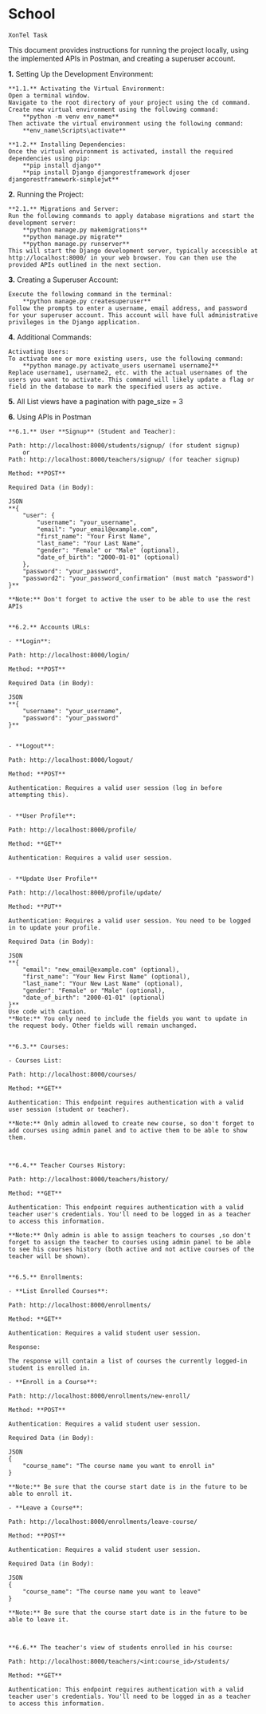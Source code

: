 # School
    XonTel Task

This document provides instructions for running the project locally, using the implemented APIs in Postman, and creating a superuser account.

**1.** Setting Up the Development Environment:

    **1.1.** Activating the Virtual Environment:
    Open a terminal window.
    Navigate to the root directory of your project using the cd command.
    Create new virtual environment using the following command:
        **python -m venv env_name**
    Then activate the virtual environment using the following command: 
        **env_name\Scripts\activate**

    **1.2.** Installing Dependencies:
    Once the virtual environment is activated, install the required dependencies using pip:
        **pip install django**
        **pip install Django djangorestframework djoser djangorestframework-simplejwt**


**2.** Running the Project:

    **2.1.** Migrations and Server:
    Run the following commands to apply database migrations and start the development server:
        **python manage.py makemigrations**
        **python manage.py migrate**
        **python manage.py runserver**
    This will start the Django development server, typically accessible at http://localhost:8000/ in your web browser. You can then use the provided APIs outlined in the next section.


**3.** Creating a Superuser Account:

    Execute the following command in the terminal:
        **python manage.py createsuperuser**
    Follow the prompts to enter a username, email address, and password for your superuser account. This account will have full administrative privileges in the Django application.


**4.** Additional Commands:

    Activating Users:
    To activate one or more existing users, use the following command:
        **python manage.py activate_users username1 username2**
    Replace username1, username2, etc. with the actual usernames of the users you want to activate. This command will likely update a flag or field in the database to mark the specified users as active.


**5.** All List views have a pagination with page_size = 3


**6.** Using APIs in Postman

    **6.1.** User **Signup** (Student and Teacher):

    Path: http://localhost:8000/students/signup/ (for student signup)
        or
    Path: http://localhost:8000/teachers/signup/ (for teacher signup)

    Method: **POST**

    Required Data (in Body):

    JSON
    **{
        "user": {
            "username": "your_username",
            "email": "your_email@example.com",
            "first_name": "Your First Name",
            "last_name": "Your Last Name",
            "gender": "Female" or "Male" (optional),
            "date_of_birth": "2000-01-01" (optional)
        },
        "password": "your_password",
        "password2": "your_password_confirmation" (must match "password")
    }**

    **Note:** Don't forget to active the user to be able to use the rest APIs


    **6.2.** Accounts URLs:

    - **Login**:

    Path: http://localhost:8000/login/

    Method: **POST**

    Required Data (in Body):

    JSON
    **{
        "username": "your_username",
        "password": "your_password"
    }**


    - **Logout**:

    Path: http://localhost:8000/logout/

    Method: **POST**

    Authentication: Requires a valid user session (log in before attempting this).


    - **User Profile**:

    Path: http://localhost:8000/profile/

    Method: **GET**

    Authentication: Requires a valid user session.


    - **Update User Profile**

    Path: http://localhost:8000/profile/update/

    Method: **PUT**

    Authentication: Requires a valid user session. You need to be logged in to update your profile.

    Required Data (in Body):

    JSON
    **{
        "email": "new_email@example.com" (optional),
        "first_name": "Your New First Name" (optional),
        "last_name": "Your New Last Name" (optional),
        "gender": "Female" or "Male" (optional),
        "date_of_birth": "2000-01-01" (optional)
    }**
    Use code with caution.
    **Note:** You only need to include the fields you want to update in the request body. Other fields will remain unchanged.


    **6.3.** Courses:

    - Courses List:

    Path: http://localhost:8000/courses/

    Method: **GET**

    Authentication: This endpoint requires authentication with a valid user session (student or teacher).

    **Note:** Only admin allowed to create new course, so don't forget to add courses using admin panel and to active them to be able to show them.



    **6.4.** Teacher Courses History:

    Path: http://localhost:8000/teachers/history/

    Method: **GET**

    Authentication: This endpoint requires authentication with a valid teacher user's credentials. You'll need to be logged in as a teacher to access this information.

    **Note:** Only admin is able to assign teachers to courses ,so don't forget to assign the teacher to courses using admin panel to be able to see his courses history (both active and not active courses of the teacher will be shown).


    **6.5.** Enrollments:

    - **List Enrolled Courses**:

    Path: http://localhost:8000/enrollments/

    Method: **GET**

    Authentication: Requires a valid student user session.

    Response:

    The response will contain a list of courses the currently logged-in student is enrolled in.

    - **Enroll in a Course**:

    Path: http://localhost:8000/enrollments/new-enroll/

    Method: **POST**

    Authentication: Requires a valid student user session.

    Required Data (in Body):

    JSON
    {
        "course_name": "The course name you want to enroll in"
    }
    
    **Note:** Be sure that the course start date is in the future to be able to enroll it.

    - **Leave a Course**:

    Path: http://localhost:8000/enrollments/leave-course/

    Method: **POST**

    Authentication: Requires a valid student user session.

    Required Data (in Body):

    JSON
    {
        "course_name": "The course name you want to leave"
    }
    
    **Note:** Be sure that the course start date is in the future to be able to leave it.



    **6.6.** The teacher's view of students enrolled in his course:

    Path: http://localhost:8000/teachers/<int:course_id>/students/

    Method: **GET**

    Authentication: This endpoint requires authentication with a valid teacher user's credentials. You'll need to be logged in as a teacher to access this information.
